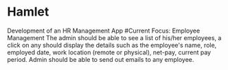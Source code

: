 # Hamlet 
Development of an HR Management App
#Current Focus: Employee Management
The admin should be able to see a list of his/her employees, a click on any should display the details such as the employee's name, role, employed date, work location (remote or physical), net-pay, current pay period. 
Admin should be able to send out emails to any employee.
